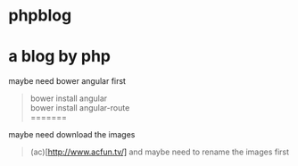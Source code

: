 phpblog  
=======  
  
a blog by php  
=======  

maybe need bower angular first
> bower install angular  
> bower install angular-route  
=======  
  
maybe need download the images  
>(ac)[http://www.acfun.tv/]
and maybe need to rename the images first